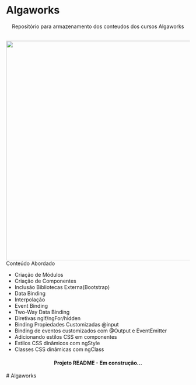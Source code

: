 # Algaworks
<p align="center"> Repositório para armazenamento dos conteudos dos cursos Algaworks </p>

</br>
<div  align="center">
 <img  src="https://user-images.githubusercontent.com/6686227/160471819-955b3692-91e4-4592-b7b6-bc3d4612b84c.PNG" width='600px'/>
</div

# Conteúdo Abordado
  * Criação de Módulos
  * Criação de Componentes
  * Inclusão Bibliotecas Externa(Bootstrap)
  * Data Binding
  * Interpolação
  * Event Binding
  * Two-Way Data Binding
  * Diretivas ngIf/ngFor/hidden
  * Binding Propiedades Customizadas @input
  * Binding de eventos customizados com @Output e EventEmitter
  * Adicionando estilos CSS em componentes
  * Estilos CSS dinâmicos com ngStyle
  *  Classes CSS dinâmicas com ngClass

<h4 align="center"> Projeto README - Em construção...</h4>
# Algaworks
